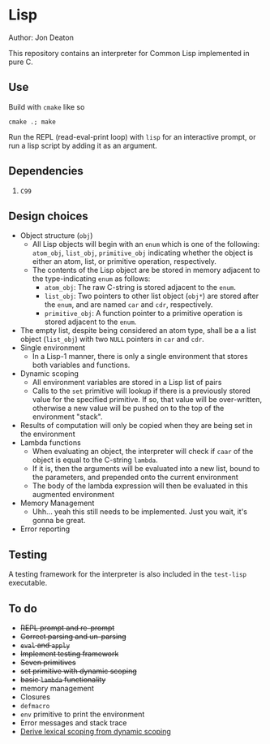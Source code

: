 # Lisp
Author: Jon Deaton

This repository contains an interpreter for Common Lisp implemented in pure C.

## Use
Build with `cmake` like so

`cmake .; make`

Run the REPL (read-eval-print loop) with `lisp` for an interactive prompt, or run a lisp script by adding it as an argument.


## Dependencies
1. `C99`

## Design choices
- Object structure (`obj`)
    - All Lisp objects will begin with an `enum` which is one of the following: `atom_obj`, `list_obj`, `primitive_obj` indicating whether the object is either an atom, list, or primitive operation, respectively.
    - The contents of the Lisp object are be stored in memory adjacent to the type-indicating `enum` as follows:
        - `atom_obj`: The raw C-string is stored adjacent to the `enum`.
        - `list_obj`: Two pointers to other list object (`obj*`) are stored after the `enum`, and are named `car` and `cdr`, respectively.
        - `primitive_obj`: A function pointer to a primitive operation is stored adjacent to the `enum`.
- The empty list, despite being considered an atom type, shall be a a list object (`list_obj`) with two `NULL` pointers in `car` and `cdr`.
- Single environment
    - In a Lisp-1 manner, there is only a single environment that stores both variables and functions.
- Dynamic scoping
    - All environment variables are stored in a Lisp list of pairs
    - Calls to the `set` primitive will lookup if there is a previously stored value for the specified primitive. If so, that value will be over-written, otherwise a new value will be pushed on to the top of the environment "stack".
- Results of computation will only be copied when they are being set in the environment
- Lambda functions
    - When evaluating an object, the interpreter will check if `caar` of the object is equal to the C-string `lambda`.
    - If it is, then the arguments will be evaluated into a new list, bound to the parameters, and prepended onto the current environment
    - The body of the lambda expression will then be evaluated in this augmented environment
- Memory Management
    - Uhh... yeah this still needs to be implemented. Just you wait, it's gonna be great.
- Error reporting


## Testing
A testing framework for the interpreter is also included in the `test-lisp` executable.

## To do
- ~~REPL prompt and re-prompt~~
- ~~Correct parsing and un-parsing~~
- ~~`eval` and `apply`~~
- ~~Implement testing framework~~
- ~~Seven primitives~~
- ~~set primitive with dynamic scoping~~
- ~~basic `lambda` functionality~~
- memory management
- Closures
- `defmacro`
- `env` primitive to print the environment
- Error messages and stack trace
- [Derive lexical scoping from dynamic scoping](https://stackoverflow.com/questions/29347648/can-dynamic-scoping-implement-lexical-scoping)
